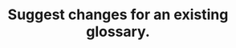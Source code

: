 ---
title: Suggest changes for an existing glossary.
api:
  file: data-world.json
  operationId: suggestCatalogGlossary
hidden: false
---